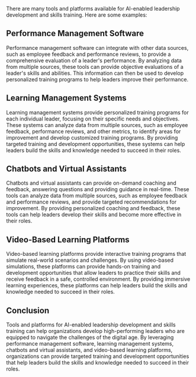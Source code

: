 

There are many tools and platforms available for AI-enabled leadership development and skills training. Here are some examples:

Performance Management Software
-------------------------------

Performance management software can integrate with other data sources, such as employee feedback and performance reviews, to provide a comprehensive evaluation of a leader's performance. By analyzing data from multiple sources, these tools can provide objective evaluations of a leader's skills and abilities. This information can then be used to develop personalized training programs to help leaders improve their performance.

Learning Management Systems
---------------------------

Learning management systems provide personalized training programs for each individual leader, focusing on their specific needs and objectives. These systems can analyze data from multiple sources, such as employee feedback, performance reviews, and other metrics, to identify areas for improvement and develop customized training programs. By providing targeted training and development opportunities, these systems can help leaders build the skills and knowledge needed to succeed in their roles.

Chatbots and Virtual Assistants
-------------------------------

Chatbots and virtual assistants can provide on-demand coaching and feedback, answering questions and providing guidance in real-time. These tools can analyze data from multiple sources, such as employee feedback and performance reviews, and provide targeted recommendations for improvement. By providing personalized coaching and feedback, these tools can help leaders develop their skills and become more effective in their roles.

Video-Based Learning Platforms
------------------------------

Video-based learning platforms provide interactive training programs that simulate real-world scenarios and challenges. By using video-based simulations, these platforms can provide hands-on training and development opportunities that allow leaders to practice their skills and receive feedback in a safe, controlled environment. By providing immersive learning experiences, these platforms can help leaders build the skills and knowledge needed to succeed in their roles.

Conclusion
----------

Tools and platforms for AI-enabled leadership development and skills training can help organizations develop high-performing leaders who are equipped to navigate the challenges of the digital age. By leveraging performance management software, learning management systems, chatbots and virtual assistants, and video-based learning platforms, organizations can provide targeted training and development opportunities that help leaders build the skills and knowledge needed to succeed in their roles.



